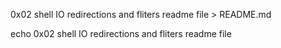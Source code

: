 0x02 shell IO redirections and fliters readme file > README.md




echo 0x02 shell IO redirections and fliters readme file
